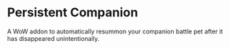 # Persistent Companion
A WoW addon to automatically resummon your companion battle pet after it has disappeared unintentionally.
